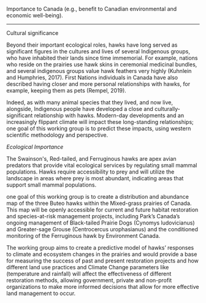 Importance to Canada (e.g., benefit to Canadian environmental and economic well-being).

------------


Cultural significance

Beyond their important ecological roles, hawks have long served as significant figures in the cultures and lives of several Indigenous groups, who have inhabited their lands since time immemorial. For example, nations who reside on the prairies use hawk skins in ceremonial medicinal bundles, and several indigenous groups value hawk feathers very highly (Kuhnlein and Humphries, 2017). First Nations individuals in Canada have also described having closer and more personal relationships with hawks, for example, keeping them as pets (Rempel, 2019).

Indeed, as with many animal species that they lived, and now live, alongside, Indigenous people have developed a close and culturally-significant relationship with hawks. Modern-day developments and an increasingly flippant climate will impact these long-standing relationships; one goal of this working group is to predict these impacts, using western scientific methodology and perspective.   



*Ecological Importance*

The Swainson's, Red-tailed, and Ferruginous hawks are apex avian predators that provide vital ecological services by regulating small mammal populations.  Hawks require accessibility to prey and will utilize the landscape in areas where prey is most abundant, indicating areas that support small mammal populations. 

one goal of this working group is to create a distribution and abundance map of the three Buteo hawks within the Mixed-grass prairies of Canada. This map will be openly accessible for current and future habitat restoration and species-at-risk management projects, including Park’s Canada’s ongoing management of Black-tailed Prairie Dogs (Cynomys ludovicianus) and Greater-sage Grouse (Centrocercus urophasianus) and the conditioned monitoring of the Ferruginous hawk by Environment Canada. 

The working group aims to create a predictive model of hawks’ responses to climate and ecosystem changes in the prairies and would provide a base for measuring the success of past and present restoration projects and how different land use practices and Climate Change parameters like (temperature and rainfall) will affect the effectiveness of different restoration methods, allowing government, private and non-profit organizations to make more informed decisions that allow for more effective land management to occur.



